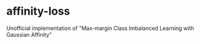 # affinity-loss
Unofficial implementation of "Max-margin Class Imbalanced Learning with Gaussian Affinity"
